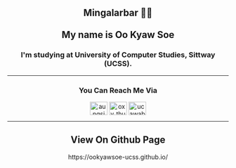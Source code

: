 
<h2 align="center">Mingalarbar 👋👋 <br><br> My name is Oo Kyaw Soe</h2>
<h3 align="center">I'm studying at University of Computer Studies, Sittway (UCSS).</h3>
<hr>
<h3 align="center">You Can Reach Me Via </h3>
<p align="center">
<a href="#" target="blank"><img align="center" src="https://raw.githubusercontent.com/rahuldkjain/github-profile-readme-generator/master/src/images/icons/Social/twitter.svg" alt="aungsi49983579" height="30" width="40" /></a>
<a href="https://instagram.com/oxy_thu" target="blank"><img align="center" src="https://raw.githubusercontent.com/rahuldkjain/github-profile-readme-generator/master/src/images/icons/Social/instagram.svg" alt="oxy_thu" height="30" width="40" /></a>
<a href="#" target="blank"><img align="center" src="https://raw.githubusercontent.com/rahuldkjain/github-profile-readme-generator/master/src/images/icons/Social/youtube.svg" alt="ucawabvprdxsyejufbbgevha" height="30" width="40" /></a>
</p>
<hr>

</p>

<h2 align="center">View On Github Page</h2>
<p align="center">https://ookyawsoe-ucss.github.io/</p>
